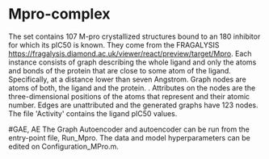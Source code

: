 # Mpro-complex
The set contains 107 M-pro crystallized structures bound to an 180 inhibitor for which its pIC50 is known. They come from the FRAGALYSIS https://fragalysis.diamond.ac.uk/viewer/react/preview/target/Mpro. Each instance consists of graph describing the whole ligand and only the atoms and bonds of the protein that are close to some atom of the ligand. Specifically, at a distance lower than seven Angstrom. Graph nodes are atoms of both, the ligand and the protein. . Attributes on the nodes are the three-dimensional positions of the atoms that represent and their atomic number. Edges are unattributed and the generated graphs have 123 nodes. The file 'Activity' contains the ligand pIC50 values.

#GAE, AE
The Graph Autoencoder and autoencoder can be run from the entry-point file, Run_Mpro. The data and model hyperparameters can be edited on Configuration_MPro.m.
